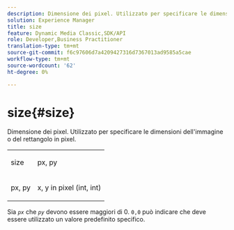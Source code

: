 ```yaml
---
description: Dimensione dei pixel. Utilizzato per specificare le dimensioni dell'immagine o del rettangolo in pixel.
solution: Experience Manager
title: size
feature: Dynamic Media Classic,SDK/API
role: Developer,Business Practitioner
translation-type: tm+mt
source-git-commit: f6c97606d7a4209427316d7367013ad9585a5cae
workflow-type: tm+mt
source-wordcount: '62'
ht-degree: 0%

---
```



# size{#size}

Dimensione dei pixel. Utilizzato per specificare le dimensioni dell&#39;immagine o del rettangolo in pixel.

<table id="simpletable_06761BED6FF14C2A83745A78B10D3419"> 
 <tr class="strow"> 
  <td class="stentry"> <p><span class="codeph"> <span class="varname"> size</span> </span> </p> </td> 
  <td class="stentry"> <p><span class="codeph"> <span class="varname"> px, py</span> </span> </p></td> 
 </tr> 
 <tr class="strow"> 
  <td class="stentry"> <p><span class="codeph"> <span class="varname"> px, py</span> </span> </p></td> 
  <td class="stentry"> <p>x, y in pixel (int, int) </p></td> 
 </tr> 
</table>

Sia *`px`* che *`py`* devono essere maggiori di 0. `0,0` può indicare che deve essere utilizzato un valore predefinito specifico.
